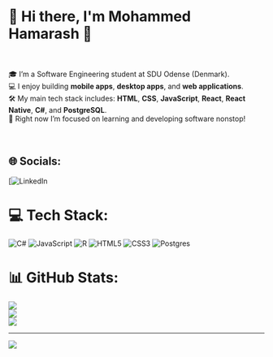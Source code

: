 # 💫 Hi there, I'm Mohammed Hamarash 👋
<br><br>🎓 I’m a Software Engineering student at SDU Odense (Denmark).  <br>💻 I enjoy building **mobile apps**, **desktop apps**, and **web applications**.  <br>🛠️ My main tech stack includes: **HTML**, **CSS**, **JavaScript**, **React**, **React Native**, **C#**, and **PostgreSQL**.  <br>🌱 Right now I’m focused on learning and developing software nonstop!<br><br><br>


## 🌐 Socials:
[![LinkedIn](www.linkedin.com/in/mohammed-hamarash-142228241) 

# 💻 Tech Stack:
![C#](https://img.shields.io/badge/c%23-%23239120.svg?style=flat&logo=csharp&logoColor=white) ![JavaScript](https://img.shields.io/badge/javascript-%23323330.svg?style=flat&logo=javascript&logoColor=%23F7DF1E) ![R](https://img.shields.io/badge/r-%23276DC3.svg?style=flat&logo=r&logoColor=white) ![HTML5](https://img.shields.io/badge/html5-%23E34F26.svg?style=flat&logo=html5&logoColor=white) ![CSS3](https://img.shields.io/badge/css3-%231572B6.svg?style=flat&logo=css3&logoColor=white) ![Postgres](https://img.shields.io/badge/postgres-%23316192.svg?style=flat&logo=postgresql&logoColor=white)
# 📊 GitHub Stats:
![](https://github-readme-stats.vercel.app/api?username=MohaHama&theme=vue&hide_border=false&include_all_commits=true&count_private=true)<br/>
![](https://nirzak-streak-stats.vercel.app/?user=MohaHama&theme=vue&hide_border=false)<br/>
![](https://github-readme-stats.vercel.app/api/top-langs/?username=MohaHama&theme=vue&hide_border=false&include_all_commits=true&count_private=true&layout=compact)

---
[![](https://visitcount.itsvg.in/api?id=MohaHama&icon=0&color=0)](https://visitcount.itsvg.in)

<!-- Proudly created with GPRM ( https://gprm.itsvg.in ) -->
